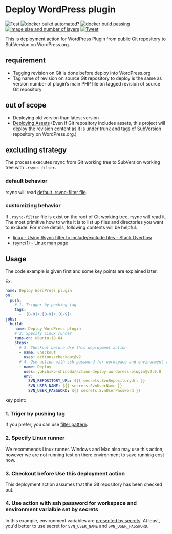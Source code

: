# Deploy WordPress plugin

[![Test](https://github.com/yukihiko-shinoda/action-deploy-wordpress-plugin/workflows/Test/badge.svg)](https://github.com/yukihiko-shinoda/action-deploy-wordpress-plugin/actions?query=workflow%3ATest)
[![docker buikd automated?](https://img.shields.io/docker/cloud/automated/futureys/deploy-wordpress-plugin.svg)](https://hub.docker.com/r/futureys/deploy-wordpress-plugin/builds)
[![docker build passing](https://img.shields.io/docker/cloud/build/futureys/deploy-wordpress-plugin.svg)](https://hub.docker.com/r/futureys/deploy-wordpress-plugin/builds)
[![image size and number of layers](https://images.microbadger.com/badges/image/futureys/deploy-wordpress-plugin.svg)](https://hub.docker.com/r/futureys/deploy-wordpress-plugin/dockerfile)
[![Tweet](https://img.shields.io/twitter/url?url=https%3A%2F%2Fgithub.com%2Fyukihiko-shinoda%2Faction-deploy-wordpress-plugin)](http://twitter.com/share?text=Deploy%20WordPress%20plugin&url=https://github.com/marketplace/actions/deploy-wordpress-plugin&hashtags=wordpress)

This is deployment action for WordPress Plugin
from public Git repository to SubVersion on WordPress.org.

## requirement

- Tagging revision on Git is done before deploy into WordPress.org
- Tag name of revision on source Git repository to deploy is the same as version number of plugin’s main PHP file on tagged revision of source Git repository

## out of scope

- Deploying old version than latest version
- [Deploying Assets](https://developer.wordpress.org/plugins/wordpress-org/plugin-assets/)
  (Even if Git repository includes assets, this project will deploy
   the revision content as it is under trunk and tags
   of SubVersion repository on WordPress.org.)

## excluding strategy

The process executes rsync from Git working tree to SubVersion working tree with ```.rsync-filter```.

### default behavior

rsync will read [default .rsync-filter file](https://github.com/yukihiko-shinoda/dockerfile-deploy-wordpress-plugin/blob/master/runner/project/roles/deploy-wordpress-plugin/templates/.rsync-filter.j2).

### customizing behavior

If ```.rsync-filter``` file is exist on the root of Git working tree, rsync will read it. The most primitive how to write it is to list up files and directories you want to exclude. For more details, following contents will be helpful.

- [linux - Using Rsync filter to include/exclude files - Stack Overflow](https://stackoverflow.com/questions/35364075/using-rsync-filter-to-include-exclude-files)
- [rsync(1) - Linux man page](https://linux.die.net/man/1/rsync)

## Usage

The code example is given first and some key points are explained later.

Ex:

```yaml
name: Deploy WordPress plugin
on:
  push:
    # 1. Trigger by pushing tag
    tags:
      - '[0-9]+.[0-9]+.[0-9]+'
jobs:
  build:
    name: Deploy WordPress plugin
    # 2. Specify Linux runner
    runs-on: ubuntu-18.04
    steps:
      # 3. Checkout before Use this deployment action
      - name: Checkout
        uses: actions/checkout@v2
      # 4. Use action with ssh password for workspace and environment varialble set by secrets
      - name: Deploy
        uses: yukihiko-shinoda/action-deploy-wordpress-plugin@v2.0.0
        env:
          SVN_REPOSITORY_URL: ${{ secrets.SvnRepositoryUrl }}
          SVN_USER_NAME: ${{ secrets.SvnUserName }}
          SVN_USER_PASSWORD: ${{ secrets.SvnUserPassword }}
```

key point:

### 1. Triger by pushing tag

If you prefer, you can use [filter pattern](https://help.github.com/en/actions/automating-your-workflow-with-github-actions/workflow-syntax-for-github-actions#filter-pattern-cheat-sheet).

### 2. Specify Linux runner

We recommends Linux runner. Windows and Mac also may use this action,
however we are not running test on there environment to save running cost now.

### 3. Checkout before Use this deployment action

This deployment action assumes that the Git repository has been checked out.

### 4. Use action with ssh password for workspace and environment varialble set by secrets

In this example, environment variables are [presented by secrets](https://help.github.com/en/actions/automating-your-workflow-with-github-actions/creating-and-using-encrypted-secrets). At least, you'd better to use secret for ```SVN_USER_NAME``` and ```SVN_USER_PASSWORD```.
